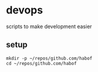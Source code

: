 # devops
scripts to make development easier

## setup
```
mkdir -p ~/repos/github.com/habof
cd ~/repos/github.com/habof
```
